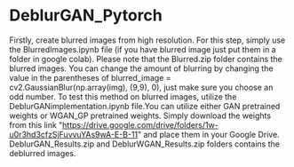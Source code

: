 # DeblurGAN_Pytorch
Firstly, create blurred images from high resolution. For this step, simply use the BlurredImages.ipynb file (if you have blurred image just put them in a folder in google colab). Please note that the Blurred.zip folder contains the blurred images. You can change the amount of blurring by changing the value in the parentheses of blurred_image = cv2.GaussianBlur(np.array(img), (9,9), 0), just make sure you choose an odd number. To test this method on blurred images, utilize the DeblurGANimplementation.ipynb file.You can utilize either GAN pretrained weights or WGAN_GP pretrained weights. Simply download the weights from this link "https://drive.google.com/drive/folders/1w-u0r3hd3cfzSjFuvvuYAs9wA-E-B-11" and place them in your Google Drive. DeblurGAN_Results.zip and DeblurWGAN_Results.zip folders contains the deblurred images.
